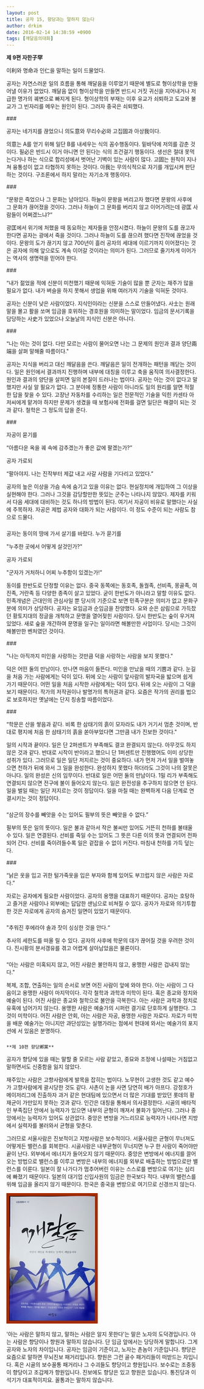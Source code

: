 ```yaml
---
layout: post
title: 공자 15, 향당과는 말하지 않는다
author: drkim
date: 2016-02-14 14:38:59 +0900
tags: [깨달음의대화]
---
```

   
 

   **제 9편 자한子罕**

  


이利와 명命과 인仁을 말하는 일이 드물었다. 

  


공자는 자연스러운 일의 흐름을 통해 깨달음을 이루었기 때문에 별도로 형이상학을 만들어낼 이유가 없었다. 깨달음 없이 형이상학을 만들면 반드시 거짓 귀신을 지어내거나 저급한 명가의 궤변으로 빠지게 된다. 형이상학의 부재는 이후 유교가 쇠퇴하고 도교와 불교가 그 빈자리를 메우는 원인이 된다. 그러자 중국은 쇠퇴했다. 

  


\### 

  


공자는 네가지를 끊었으니 의도意와 무리수必와 고집固과 아상我이다. 

  


의意는 A를 얻기 위해 일단 B를 내세우는 식의 꼼수행동이다. 밑바닥에 저의를 감춘 것이다. 필必은 반드시 이거 아니면 안 된다는 식의 조건걸기 행동이다. 생선은 절대 못먹는다거나 하는 식으로 합리성에서 벗어난 기벽이 있는 사람이 많다. 고固는 원칙이 지나쳐 융통성이 없고 타협하지 못하는 것이다. 아我는 무의식적으로 자기를 개입시켜 판단하는 것이다. 구조론에서 하지 말라는 자기소개 행동이다. 

  


\### 

  


“문왕은 죽었으나 그 문화는 남아있다. 하늘이 문왕을 버리고자 했다면 문왕의 사후에 그 문화가 끊어졌을 것이다. 그러나 하늘이 그 문화를 버리지 않고 이어가려는데 광匡 사람들이 어쩌겠느냐?“

  


광匡에서 위기에 처했을 때 동요하는 제자들을 안정시켰다. 하늘이 문왕의 도를 끊고자 한다면 공자는 광에서 죽을 것이다. 그러나 하늘이 도를 끊으려 했다면 진작에 끊었을 것이다. 문왕의 도가 끊기지 않고 700년이 흘러 공자의 세대에 이르기까지 이어졌다는 것은 공자에 의해 앞으로도 계속 이어갈 것이라는 의미가 된다. 그러므로 줄기차게 이어가는 역사의 생명력을 믿어야 한다. 

  


\### 

  


“내가 젊었을 적에 신분이 미천했기 때문에 익혀둔 기술이 많을 뿐 군자는 재주가 많을 필요가 없다. 내가 벼슬을 하지 못해서 생업을 위해 여러가지 기술을 익혀둔 것이다.

  


공자는 신분이 낮은 사람이었다. 지식인이라는 신분을 스스로 만들어냈다. 사士는 원래 말을 몰고 활을 쏘며 임금을 호위하는 경호원을 의미하는 말이었다. 임금의 문서기록을 담당하는 사史가 있었으나 오늘날의 지식인 신분은 아니다. 

  


\### 

  


“나는 아는 것이 없다. 다만 모르는 사람이 물어오면 나는 그 문제의 원인과 결과 양단兩端을 살펴 말해줄 따름이다." 

  


공자는 지식을 버리고 대신 깨달음을 쓴다. 깨달음은 일이 전개하는 패턴을 깨닫는 것이다. 일은 원인에서 결과까지 진행하며 내부에 대칭을 이루고 축을 움직여 의사결정한다. 원인과 결과의 양단을 살피면 일의 본질이 드러나는 법이다. 공자는 아는 것이 없다고 말했지만 사실 알 필요가 없다. 그 분야에 정통한 사람이 아니라도 일의 원리를 알면 적절한 답을 찾을 수 있다. 고장난 자동차를 수리하는 일은 전문적인 기술을 익힌 카센타 아저씨에게 맡겨야 하지만 문제가 생겼을 때 보험사에 전화를 걸면 일단은 해결이 되는 것과 같다. 철학은 그 정도의 답을 준다. 

  


\### 

  


자공이 묻기를  
      
“아름다운 옥을 궤 속에 감추겠는가 좋은 값에 팔겠는가?”  
      
공자 가로되  
      
“팔아야지. 나는 진작부터 제값 내고 사갈 사람을 기다리고 있었다.” 

  


공자의 높은 이상을 가슴 속에 숨기고 있을 이유는 없다. 현실정치에 개입하여 그 이상을 실현해야 한다. 그러나 그것을 감당할만한 뜻있는 군주는 나타나지 않았다. 제자를 키워서 다음 세대에 대비하는 것도 하나의 방법이 된다. 여기서 자공이 비유로 말했다는 사실에 주목하자. 자공은 제법 공자와 대화가 되는 사람이다. 이 정도 수준이 되는 사람도 참으로 드물다. 

  


###

  


공자는 동이의 땅에 가서 살기를 바랐다. 누가 묻기를   
      
"누추한 곳에서 어떻게 살것인가?"   
      
공자 가로되  
      
"군자가 거처하니 어찌 누추함이 있겠는가!" 

  


동이를 한반도로 단정할 이유는 없다. 중국 동쪽에는 동호족, 돌궐족, 선비족, 몽골족, 여진족, 거란족 등 다양한 종족이 살고 있었다. 굳이 한반도가 아니라고 말할 이유도 없다. 민족개념은 근대인의 관심사일 뿐 당시의 기준으로 보면 민족구분은 의미가 없고 문화구분에 의미가 상당하다. 공자는 요임금과 순임금을 찬양했다. 요와 순은 삼림으로 가득찼던 황토지대의 정글을 개척하고 문명을 열어젖힌 사람이다. 당시 한반도는 숲이 우거져 있었다. 새로 숲을 개간하여 문명을 일구는 일이라면 해볼만한 사업이다. 당시는 그것이 해볼만한 벤처였던 것이다. 

  


\### 

  


"나는 아직까지 미인을 사랑하는 것만큼 덕을 사랑하는 사람을 보지 못했다." 

  


덕은 어떤 둘의 만남이다. 만나면 마음이 들뜬다. 미인을 만났을 때의 기쁨과 같다. 눈길을 처음 가는 사람에게는 덕이 있다. 뒤에 오는 사람이 앞사람의 발자국을 밟으며 쉽게 가기 때문이다. 어떤 일을 처음 시작한 사람에게는 덕이 있다. 뒤에 오는 사람이 그 덕을 보기 때문이다. 작가의 저작권이나 발명가의 특허권과 같다. 요즘은 작가의 권리를 법으로 보호하지만 옛날에는 단지 칭송할 따름이었다. 

  


\### 

  


“학문은 산을 쌓음과 같다. 비록 한 삼태기의 흙이 모자라도 내가 거기서 멈춘 것이며, 반대로 평지에 처음 한 삼태기의 흙을 쏟아부었다면 그만큼 내가 진보한 것이다."

  


일의 시작과 끝이다. 일은 단 2퍼센트가 부족해도 결코 완결되지 않는다. 아무것도 하지 않은 것과 같다. 반대로 시작이 반이라고 했으니 단 1퍼센트만 진행했어도 이미 상당한 성취가 있다. 그러므로 일은 일단 저지르는 것이 중요하다. 내가 먼저 가서 일을 벌여놓으면 천하가 뒤에 와서 그 일을 완성한다. 완성하지 못했다 하더라도 그것이 나의 잘못은 아니다. 일의 완성은 신의 임무이다. 반대로 일은 어떤 둘의 만남이다. 1밀 리가 부족해도 연결되지 않으면 전구에 불이 들어오지 않는다. 일은 완전성을 추구하지 않으면 안 된다. 일을 벌일 때는 일단 저지르는 것이 정답이다. 일을 마칠 때는 완벽하게 다음 단계로 연결시키는 것이 정답이다. 

  


###

  


“삼군의 장수를 빼앗을 수는 있어도 필부의 뜻은 빼앗을 수 없다.” 

  


필부의 뜻은 일의 뜻이다. 일은 불과 같아서 작은 불씨만 있어도 거뜬히 천하를 불태울 수 있다. 일은 연결된다. 선비를 죽일 수는 있어도 그 뜻은 다른 이의 뜻과 연결되어 전파되어 간다. 선비를 죽이려들수록 일은 겉잡을 수 없이 커진다. 마침내 천하를 가득 덮는다. 

  


\### 

  


“낡은 옷을 입고 귀한 털가죽옷을 입은 부자와 함께 있어도 부끄럽지 않은 사람은 자로다.”

  


자로는 공자에게 필요한 사람이었다. 공자의 용맹을 대표하기 때문이다. 공자는 호탕하고 즐거운 사람이나 외부에는 답답한 샌님으로 비쳐질 수 있다. 공자가 자로와 의기투합한 것은 자로에게 공자의 숨겨진 일면이 있었기 때문이다. 

  


###

  


"추워진 후에라야 솔과 잣이 싱싱한 것을 안다.“ 

  


추사의 세한도를 떠올 릴 수 있다. 공자의 사후에 학문의 대가 끊어질 것을 우려한 것이다. 진시황의 분서갱유를 겪고 어렵게 살아남았음은 물론이다. 

  


###

  


“아는 사람은 미혹되지 않고, 어진 사람은 불안하지 않고, 용맹한 사람은 겁내지 않는다."

  


복제, 조합, 연출하는 일의 순서로 보면 어진 사람이 앞에 와야 한다. 아는 사람이 그 다음이고 용맹한 사람이 마지막이다. 각각 철학과 과학과 미학이 된다. 혹은 종교와 정치와 예술이 된다. 어진 사람은 종교와 철학으로 불안을 극복한다. 아는 사람은 과학과 정치로 유혹에 넘어가지 않는다. 용맹한 사람은 예술가의 시퍼런 결기로 단호하게 실행한다. 그것이 미학이다. 어진 사람은 안회, 아는 사람은 자공, 용맹한 사람은 자로다. 자로가 미학을 배운 예술가는 아니지만 과단성있는 실행가라는 점에서 현대에 와서는 예술가의 포지션에 서 있음은 분명하다. 

  


###

  


 

    **제 10편 향당鄕黨**

  


공자가 향당에 있을 때는 말할 줄 모르는 사람 같았고, 종묘와 조정에 나설때는 거침없고 말하면서도 신중함을 잃지 않았다. 

  


재주있는 사람은 고향사람에게 발목을 잡히는 법이다. 노무현이 고생한 것도 같고 예수가 고향사람에게 괄시당한 것도 같다. 사촌이 논을 사면 당연히 배가 아프다. 강정호가 메이저리그에 진출하자 과거 같은 현대팀에 있으면서 더 많은 기대를 받았던 롯데의 황재균이 가만있지 못하는 것과 같다. 인간은 대칭을 통해서 의사결정한다. 시골의 배타적인 부족집단 안에서 능력자가 있으면 내부의 균형이 깨져서 불화가 일어난다. 그러나 중앙에서는 능력자가 있어도 상관없다. 중앙은 변방을 거느리므로 능력자가 나타나면 지방에서 실력자를 불러와서 균형을 맞춘다. 

  


그러므로 서울사람은 진보적이고 지방사람은 보수적이다. 서울사람은 균형이 무너져도 어떻게든 밸런스를 회복한다. 시골사람은 내부균형이 무너지면 누구 한 사람이 죽어야만 끝이 난다. 외부에서 에너지가 들어오지 않기 때문이다. 중앙은 변방에서 에너지를 끌어오는 방법으로 밸런스를 이루고 변방은 내부의 에너지를 외부로 배출하는 방법으로만 밸런스를 이룬다. 일본이 잘 나가다가 멈추어버린 이유는 스스로를 변방으로 여기는 심리에 빠졌기 때문이다. 일본의 대기업 신입사원의 임금은 한국보다 적다. 내부의 밸런스를 위해 임금을 올리지 않기 때문이다. 한국은 중국을 변방으로 여기므로 신경쓰지 않는다. 

  


  



 ![](/files/attach/images/198/589/674/aDSC01523.JPG) 

  


'아는 사람은 말하지 않고, 말하는 사람은 알지 못한다'는 말은 노자의 도덕경입니다. 아는 사람은 향당이나 향원과 말하지 않습니다. 단 임금 앞에서는 당당하게 말합니다. 그게 공자와 노자의 차이입니다. 공자는 임금이 기준이고, 노자는 촌놈이 기준입니다. 향당은 요즘으로 말하면 무뇌진보 패거리입니다. 향원은 그런 골수 패거리들이 떠받드는 자입니다. 혹은 시골의 보수꼴통 패거리나 그 수괴들도 향당이고 향원입니다. 보수로는 조중동이 향당이고 조갑제가 향원입니다. 진보에도 향당은 있고 향원은 있습니다. 통진당과 이석기가 대표적이지요. 꼴통과는 말하지 않습니다.